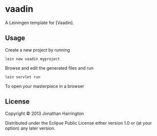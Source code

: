 # vaadin

A Leiningen template for [Vaadin].

## Usage

Create a new project by running

    lein new vaadin myproject

Browse and edit the generated files and run

    lein servlet run

To open your masterpiece in a browser

## License

Copyright © 2013 Jonathan Harrington

Distributed under the Eclipse Public License either version 1.0 or (at
your option) any later version.
